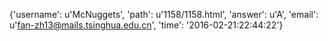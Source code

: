 {'username': u'McNuggets', 'path': u'1158/1158.html', 'answer': u'A', 'email': u'fan-zh13@mails.tsinghua.edu.cn', 'time': '2016-02-21:22:44:22'}